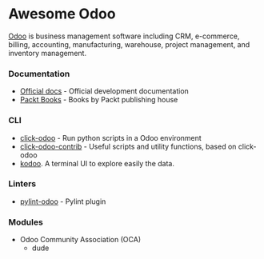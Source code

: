 Awesome Odoo
============
[Odoo](https://www.odoo.com/) is business management software including CRM, e-commerce, billing, accounting, manufacturing, warehouse, project management, and inventory management. 

### Documentation
- [Official docs](https://www.odoo.com/documentation/13.0/) - Official development documentation
- [Packt Books](https://subscription.packtpub.com/search?products=Book&tool=Odoo) - Books by Packt publishing house

### CLI
- [click-odoo](https://github.com/acsone/click-odoo) - Run python scripts in a Odoo environment
- [click-odoo-contrib](https://github.com/acsone/click-odoo-contrib) - Useful scripts and utility functions, based on click-odoo
- [kodoo](https://github.com/chermed/kodoo). A terminal UI to explore easily the data.

### Linters
- [pylint-odoo](https://github.com/OCA/pylint-odoo) - Pylint plugin

### Modules
- Odoo Community Association (OCA)
    - dude
    
